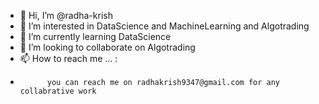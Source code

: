 - 👋 Hi, I’m @radha-krish
- 👀 I’m interested in  DataScience and MachineLearning and Algotrading
- 🌱 I’m currently learning  DataScience
- 💞️ I’m looking to collaborate on  Algotrading
- 📫 How to reach me ... :
-           you can reach me on radhakrish9347@gmail.com for any collabrative work 


<!---
radha-krish/radha-krish is a ✨ special ✨ repository because its `README.md` (this file) appears on your GitHub profile.
You can click the Preview link to take a look at your changes.
--->
